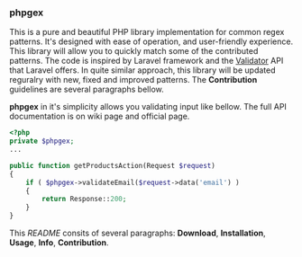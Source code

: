### phpgex
This is a pure and beautiful PHP library implementation for common regex patterns. It's designed with ease of operation, and user-friendly experience. This library will allow you to quickly match some of the contributed patterns. The code is inspired by Laravel framework and the [Validator](https://laravel.com/docs/5.3/validation) API that Laravel offers. In quite similar approach, this library will be updated reguralry with new, fixed and improved patterns. The **Contribution** guidelines are several paragraphs bellow.
  
**phpgex** in it's simplicity allows you validating input like bellow. The full API documentation is on wiki page and official page.

```php
<?php
private $phpgex;
...

public function getProductsAction(Request $request)
{
	if ( $phpgex->validateEmail($request->data('email') )
	{
		return Response::200;
	}
}
```

This *README* consits of several paragraphs: **Download**, **Installation**, **Usage**, **Info**, **Contribution**.
  
  

